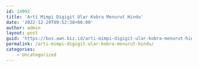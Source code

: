 ```yaml
---
id: 14992
title: 'Arti Mimpi Digigit Ular Kobra Menurut Hindu'
date: '2022-12-29T09:52:38+00:00'
author: admin
layout: post
guid: 'https://bos.awn.biz.id/arti-mimpi-digigit-ular-kobra-menurut-hindu/'
permalink: /arti-mimpi-digigit-ular-kobra-menurut-hindu/
categories:
    - Uncategorized
---
```


